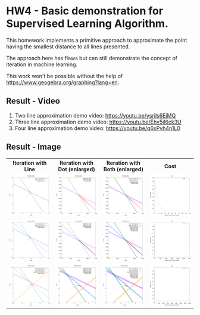 # HW4 - Basic demonstration for Supervised Learning Algorithm.

This homework implements a primitive approach to approximate the point having the smallest distance to all lines presented.

The approach here has flaws but can still demonstrate the concept of iteration in machine learning.

This work won't be possible without the help of <https://www.geogebra.org/graphing?lang=en>.

## Result - Video

1. Two line approximation demo video: <https://youtu.be/ysrils6EjMQ>
2. Three line approximation demo video: <https://youtu.be/Ehv5jl6ck3U>
3. Four line approximation demo video: <https://youtu.be/q6xPvh4n1L0>

## Result - Image

<table width="100%">
    <tr>
        <th width="25%">Iteration with Line</td>
        <th width="25%">Iteration with Dot (enlarged)</td>
        <th width="25%">Iteration with Both (enlarged)</td>
        <th width="25%">Cost</td>
    </tr>
    <tr>
        <td width="25%"><img src="https://github.com/belongtothenight/PRML_Code/blob/main/src/hw4/output/iter_img2.png"></td>
        <td width="25%"><img src="https://github.com/belongtothenight/PRML_Code/blob/main/src/hw4/output/iter_img2_enl_dtl.png"></td>
        <td width="25%"><img src="https://github.com/belongtothenight/PRML_Code/blob/main/src/hw4/output/iter_img2_enl_dtlwl.png"></td>
        <td width="25%"><img src="https://github.com/belongtothenight/PRML_Code/blob/main/src/hw4/output/cost_img2.png"></td>
    </tr>
    <tr>
        <td width="25%"><img src="https://github.com/belongtothenight/PRML_Code/blob/main/src/hw4/output/iter_img3.png"></td>
        <td width="25%"><img src="https://github.com/belongtothenight/PRML_Code/blob/main/src/hw4/output/iter_img3_enl_dtl.png"></td>
        <td width="25%"><img src="https://github.com/belongtothenight/PRML_Code/blob/main/src/hw4/output/iter_img3_enl_dtlwl.png"></td>
        <td width="25%"><img src="https://github.com/belongtothenight/PRML_Code/blob/main/src/hw4/output/cost_img3.png"></td>
    </tr>
    <tr>
        <td width="25%"><img src="https://github.com/belongtothenight/PRML_Code/blob/main/src/hw4/output/iter_img4.png"></td>
        <td width="25%"><img src="https://github.com/belongtothenight/PRML_Code/blob/main/src/hw4/output/iter_img4_enl_dtl.png"></td>
        <td width="25%"><img src="https://github.com/belongtothenight/PRML_Code/blob/main/src/hw4/output/iter_img4_enl_dtlwl.png"></td>
        <td width="25%"><img src="https://github.com/belongtothenight/PRML_Code/blob/main/src/hw4/output/cost_img4.png"></td>
    </tr>
</table>
